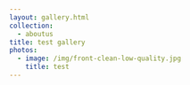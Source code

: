```yaml
---
layout: gallery.html
collection:
  - aboutus
title: test gallery
photos:
  - image: /img/front-clean-low-quality.jpg
    title: test
---
```


